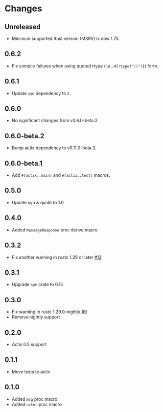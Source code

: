 # Changes

## Unreleased

- Minimum supported Rust version (MSRV) is now 1.75.

## 0.6.2

- Fix compile failures when using quoted rtype (i.e., `#[rtype("()")]`) form.

## 0.6.1

- Update `syn` dependency to `2`.

## 0.6.0

- No significant changes from v0.6.0-beta.2.

## 0.6.0-beta.2

- Bump actix dependency to v0.11.0-beta.3.

## 0.6.0-beta.1

- Add `#[actix::main]` and `#[actix::test]` macros.

## 0.5.0

- Update syn & quote to 1.0

## 0.4.0

- Added `MessageResponse` proc derive macro

## 0.3.2

- Fix another warning in rustc 1.29 or later [#12]

[#12]: https://github.com/actix/actix-derive/pull/12

## 0.3.1

- Upgrade `syn` crate to 0.15

## 0.3.0

- Fix warning in rustc 1.29.0-nightly [#9]
- Remove nightly support

[#9]: https://github.com/actix/actix-derive/pull/9

## 0.2.0

- Actix 0.5 support

## 0.1.1

- Move tests to actix

## 0.1.0

- Added `msg` proc macro
- Added `actor` proc macro
